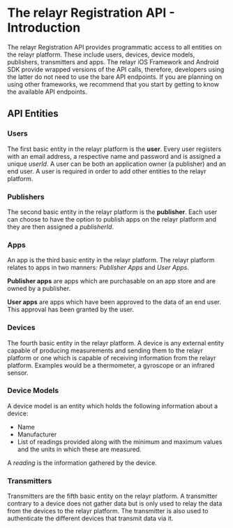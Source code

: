 # The relayr Registration API - Introduction

The relayr Registration API provides programmatic access to all entities on the relayr platform. These include users, devices, device models, publishers, transmitters and apps. 
The relayr iOS Framework and Android SDK provide wrapped versions of the API calls, therefore, developers using the latter do not need to use the bare API endpoints. 
If you are planning on using other frameworks, we recommend that you start by getting to know the available API endpoints. 

## API Entities

### Users

The first basic entity in the relayr platform is the **user**. 
Every user registers with an email address, a respective name and password and 
is assigned a unique _userId_. A user can be both an application owner (a publisher) and an end
user.
A user is required in order to add other entities to the relayr platform.

### Publishers

The second basic entity in the relayr platform is the **publisher**. 
Each user can choose to have the option to publish apps on the relayr platform 
and they are then assigned a _publisherId_. 

### Apps

An app is the third basic entity in the relayr platform. 
The relayr platform relates to apps in two manners: _Publisher Apps_ and 
_User Apps_. 

**Publisher apps** are apps which are purchasable on an app store
and are owned by a publisher.

**User apps** are apps which have been approved to the data of an end user. 
This approval has been granted by the user.

### Devices

The fourth basic entity in the relayr platform.
A device is any external entity capable of producing measurements 
and sending them to the relayr platform or one which is capable of receiving
information from the relayr platform. 
Examples would be a thermometer, a gyroscope or an infrared sensor.

### Device Models

A device model is an entity which holds the following information about a device:

+ Name
+ Manufacturer  
+ List of readings provided along with the minimum and maximum values and the units in which these are measured.

A _reading_ is the information gathered 
by the device.

### Transmitters

Transmitters are the fifth basic entity on the relayr platform. A transmitter contrary
to a device does not gather data but is only used to relay the data from the devices
to the relayr platform. The transmitter is also used to authenticate the different
devices that transmit data via it.